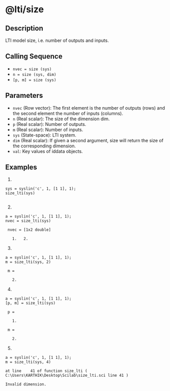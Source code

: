# @lti/size

## Description
LTI model size, i.e. number of outputs and inputs.

## Calling Sequence
- `nvec = size (sys)`
- `n = size (sys, dim)`
- `[p, m] = size (sys)`

## Parameters
- `nvec` (Row vector): The first element is the number of outputs (rows) and the second element the number of inputs (columns).
- `n` (Real scalar): The size of the dimension dim.
- `p` (Real scalar): Number of outputs.
- `m` (Real scalar): Number of inputs.
- `sys` (State-space): LTI system.
- `dim` (Real scalar): If given a second argument, size will return the size of the corresponding dimension.
- `val`: Key values of iddata objects.

## Examples
1.
```
sys = syslin('c', 1, [1 1], 1);
size_lti(sys)
```
```

```
2.
```
a = syslin('c', 1, [1 1], 1);
nvec = size_lti(sys)
```
```
 nvec = [1x2 double]

   1.   2.
```

3.
```
a = syslin('c', 1, [1 1], 1);
m = size_lti(sys, 2)
```
```
 m = 

   2.
```

4.
```
a = syslin('c', 1, [1 1], 1);
[p, m] = size_lti(sys)
```
```
 p = 

   1.

 m = 

   2.
```

5.
```
a = syslin('c', 1, [1 1], 1);
m = size_lti(sys, 4)
```
```
at line    41 of function size_lti ( C:\Users\KARTHIK\Desktop\Scilab\size_lti.sci line 41 )

Invalid dimension.
```
